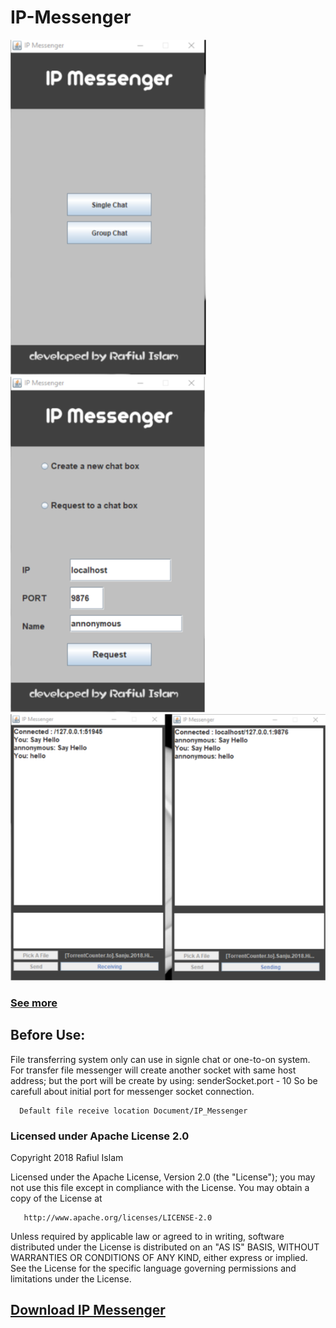 # IP-Messenger
![](screenshot/opening.png)![](screenshot/o2o_panel.png)
![](screenshot/ipm_file_transfer.png)
### [See more](screenshot/)
## Before Use:
   File transferring system only can use in signle chat or one-to-on system.
   For transfer file messenger will create another socket with same host address; but the 
   port will be create by using: senderSocket.port - 10
   So be carefull about initial port for messenger socket connection.
   
      Default file receive location Document/IP_Messenger
      
### Licensed under Apache License 2.0

   Copyright 2018 Rafiul Islam

   Licensed under the Apache License, Version 2.0 (the "License");
   you may not use this file except in compliance with the License.
   You may obtain a copy of the License at

       http://www.apache.org/licenses/LICENSE-2.0

   Unless required by applicable law or agreed to in writing, software
   distributed under the License is distributed on an "AS IS" BASIS,
   WITHOUT WARRANTIES OR CONDITIONS OF ANY KIND, either express or implied.
   See the License for the specific language governing permissions and
   limitations under the License.

## [Download IP Messenger](https://github.com/avoidcloud/IP-Messenger/releases/)
